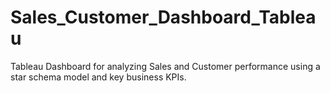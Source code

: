 # Sales_Customer_Dashboard_Tableau
Tableau Dashboard for analyzing Sales and Customer performance using a star schema model and key business KPIs.
